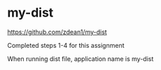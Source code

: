 # my-dist

https://github.com/zdean1/my-dist

Completed steps 1-4 for this assignment

When running dist file, application name is my-dist